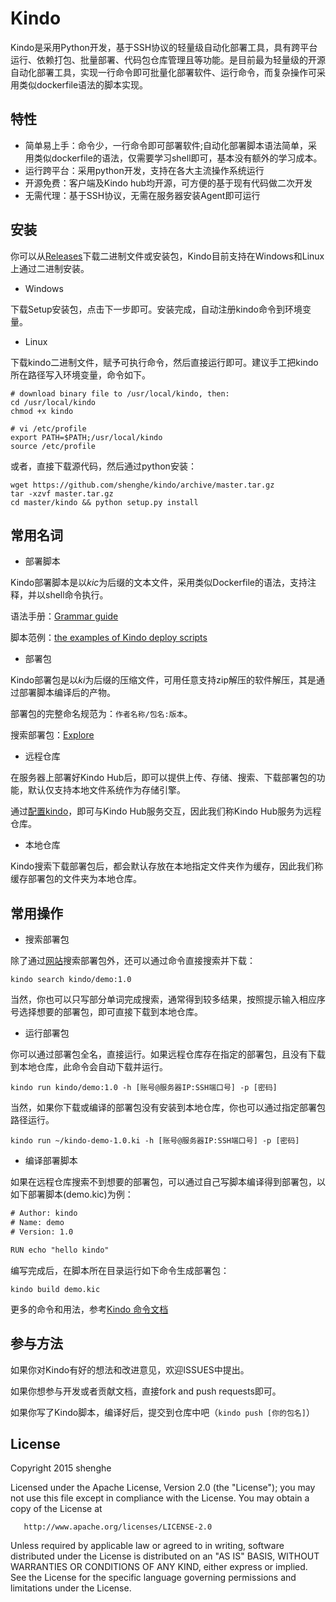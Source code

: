 # Kindo

Kindo是采用Python开发，基于SSH协议的轻量级自动化部署工具，具有跨平台运行、依赖打包、批量部署、代码包仓库管理且等功能。是目前最为轻量级的开源自动化部署工具，实现一行命令即可批量化部署软件、运行命令，而复杂操作可采用类似dockerfile语法的脚本实现。

## 特性

* 简单易上手：命令少，一行命令即可部署软件;自动化部署脚本语法简单，采用类似dockerfile的语法，仅需要学习shell即可，基本没有额外的学习成本。
* 运行跨平台：采用python开发，支持在各大主流操作系统运行
* 开源免费：客户端及Kindo hub均开源，可方便的基于现有代码做二次开发
* 无需代理：基于SSH协议，无需在服务器安装Agent即可运行

## 安装

你可以从[Releases](https://github.com/shenghe/kindo/releases)下载二进制文件或安装包，Kindo目前支持在Windows和Linux上通过二进制安装。

* Windows

下载Setup安装包，点击下一步即可。安装完成，自动注册kindo命令到环境变量。

* Linux

下载kindo二进制文件，赋予可执行命令，然后直接运行即可。建议手工把kindo所在路径写入环境变量，命令如下。

```shell
# download binary file to /usr/local/kindo, then:
cd /usr/local/kindo
chmod +x kindo

# vi /etc/profile
export PATH=$PATH;/usr/local/kindo
source /etc/profile
```

或者，直接下载源代码，然后通过python安装：

```shell
wget https://github.com/shenghe/kindo/archive/master.tar.gz
tar -xzvf master.tar.gz 
cd master/kindo && python setup.py install
```

## 常用名词

* 部署脚本

Kindo部署脚本是以*kic*为后缀的文本文件，采用类似Dockerfile的语法，支持注释，并以shell命令执行。

语法手册：[Grammar guide](https://github.com/shenghe/kindo/wiki/%E5%A6%82%E4%BD%95%E5%86%99%E8%87%AA%E5%8A%A8%E5%8C%96%E9%83%A8%E7%BD%B2%E8%84%9A%E6%9C%AC)

脚本范例：[the examples of Kindo deploy scripts](https://github.com/shenghe/kindo/tree/master/examples)

* 部署包

Kindo部署包是以*ki*为后缀的压缩文件，可用任意支持zip解压的软件解压，其是通过部署脚本编译后的产物。

部署包的完整命名规范为：`作者名称/包名:版本`。

搜索部署包：[Explore](https://shenghe.github.io/kindo)

* 远程仓库

在服务器上部署好Kindo Hub后，即可以提供上传、存储、搜索、下载部署包的功能，默认仅支持本地文件系统作为存储引擎。

通过[配置kindo](https://github.com/shenghe/kindo/wiki/%E5%A6%82%E4%BD%95%E4%BF%AE%E6%94%B9KINDO%E9%85%8D%E7%BD%AE)，即可与Kindo Hub服务交互，因此我们称Kindo Hub服务为远程仓库。

* 本地仓库

Kindo搜索下载部署包后，都会默认存放在本地指定文件夹作为缓存，因此我们称缓存部署包的文件夹为本地仓库。

## 常用操作

* 搜索部署包

除了通过[网站](https://shenghe.github.io/kindo)搜索部署包外，还可以通过命令直接搜索并下载：

```shell
kindo search kindo/demo:1.0
```

当然，你也可以只写部分单词完成搜索，通常得到较多结果，按照提示输入相应序号选择想要的部署包，即可直接下载到本地仓库。

* 运行部署包

你可以通过部署包全名，直接运行。如果远程仓库存在指定的部署包，且没有下载到本地仓库，此命令会自动下载并运行。

```shell
kindo run kindo/demo:1.0 -h [账号@服务器IP:SSH端口号] -p [密码]
```

当然，如果你下载或编译的部署包没有安装到本地仓库，你也可以通过指定部署包路径运行。

```shell
kindo run ~/kindo-demo-1.0.ki -h [账号@服务器IP:SSH端口号] -p [密码]
```

* 编译部署脚本

如果在远程仓库搜索不到想要的部署包，可以通过自己写脚本编译得到部署包，以如下部署脚本(demo.kic)为例：

```txt
# Author: kindo
# Name: demo
# Version: 1.0

RUN echo "hello kindo"
```

编写完成后，在脚本所在目录运行如下命令生成部署包：

```shell
kindo build demo.kic
```

更多的命令和用法，参考[Kindo 命令文档](https://github.com/shenghe/kindo/wiki/%E5%A6%82%E4%BD%95%E6%89%A7%E8%A1%8CKINDO%E5%91%BD%E4%BB%A4)


## 参与方法

如果你对Kindo有好的想法和改进意见，欢迎ISSUES中提出。

如果你想参与开发或者贡献文档，直接fork and push requests即可。

如果你写了Kindo脚本，编译好后，提交到仓库中吧（`kindo push [你的包名]`）


## License

Copyright 2015 shenghe

Licensed under the Apache License, Version 2.0 (the "License");
you may not use this file except in compliance with the License.
You may obtain a copy of the License at

       http://www.apache.org/licenses/LICENSE-2.0

Unless required by applicable law or agreed to in writing, software
distributed under the License is distributed on an "AS IS" BASIS,
WITHOUT WARRANTIES OR CONDITIONS OF ANY KIND, either express or implied.
See the License for the specific language governing permissions and
limitations under the License.
